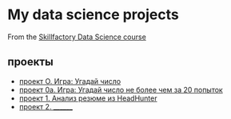 # My data science projects
From the [Skillfactory Data Science course](https://lms.skillfactory.ru/courses/course-v1:SkillFactory+DST-3.0+28FEB2021) 

## проекты

* [проект О. Игра: Угадай число](https://github.com/Aemikh/ae_data_science/tree/main/project_0)
* [проект 0a. Игра: Угадай число не более чем за 20 попыток](https://github.com/Aemikh/ae_data_science/tree/main/project_0a)
* [проект 1. Анализ резюме из HeadHunter](https://github.com/Aemikh/ae_data_science/tree/main/Project_1)
* [проект 2. ______](___)

